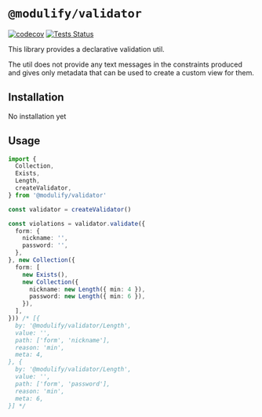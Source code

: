 # `@modulify/validator`

[![codecov](https://codecov.io/gh/modulify/validator/branch/main/graph/badge.svg)](https://codecov.io/gh/modulify/validator)
[![Tests Status](https://github.com/modulify/validator/actions/workflows/tests.yml/badge.svg)](https://github.com/modulify/validator/actions)

This library provides a declarative validation util.

The util does not provide any text messages in the constraints produced and gives only metadata that can
be used to create a custom view for them.

## Installation

No installation yet

## Usage

```typescript
import {
  Collection,
  Exists,
  Length,
  createValidator,
} from '@modulify/validator'

const validator = createValidator()

const violations = validator.validate({
  form: {
    nickname: '',
    password: '',
  },
}, new Collection({
  form: [
    new Exists(),
    new Collection({
      nickname: new Length({ min: 4 }),
      password: new Length({ min: 6 }),
    }),
  ],
})) /* [{
  by: '@modulify/validator/Length',
  value: '',
  path: ['form', 'nickname'],
  reason: 'min',
  meta: 4,
}, {
  by: '@modulify/validator/Length',
  value: '',
  path: ['form', 'password'],
  reason: 'min',
  meta: 6,
}] */
```